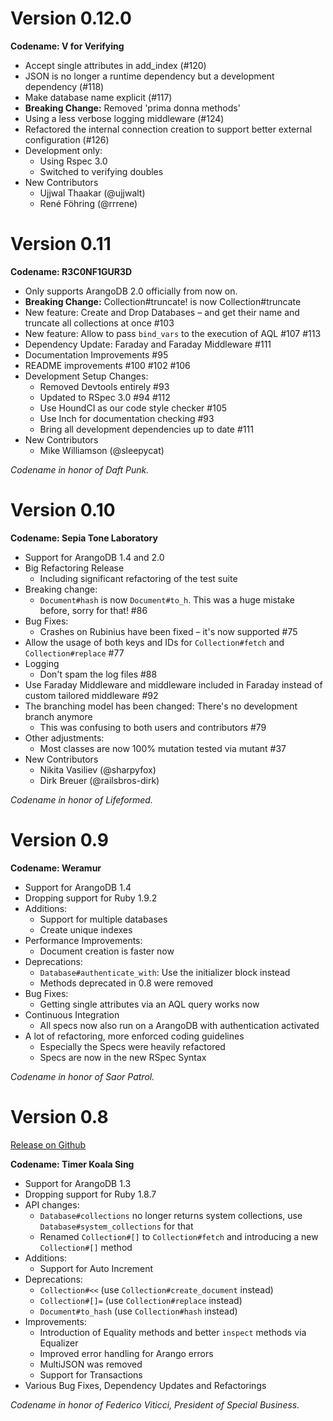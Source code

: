 # Version 0.12.0

**Codename: V for Verifying**

* Accept single attributes in add_index (#120)
* JSON is no longer a runtime dependency but a development dependency (#118)
* Make database name explicit (#117)
* **Breaking Change:** Removed 'prima donna methods' 
* Using a less verbose logging middleware (#124)
* Refactored the internal connection creation to support better external configuration (#126)
* Development only:
  * Using Rspec 3.0
  * Switched to verifying doubles
* New Contributors
  * Ujjwal Thaakar (@ujjwalt)
  * René Föhring (@rrrene)

# Version 0.11

**Codename: R3C0NF1GUR3D**

* Only supports ArangoDB 2.0 officially from now on.
* **Breaking Change:** Collection#truncate! is now Collection#truncate
* New feature: Create and Drop Databases – and get their name and truncate all collections at once #103 
* New feature: Allow to pass `bind_vars` to the execution of AQL #107 #113 
* Dependency Update: Faraday and Faraday Middleware #111 
* Documentation Improvements #95 
* README improvements #100 #102 #106 
* Development Setup Changes:
    * Removed Devtools entirely #93 
    * Updated to RSpec 3.0 #94 #112 
    * Use HoundCI as our code style checker #105 
    * Use Inch for documentation checking #93 
    * Bring all development dependencies up to date #111 
* New Contributors
    * Mike Williamson (@sleepycat)

*Codename in honor of Daft Punk.*

# Version 0.10

**Codename: Sepia Tone Laboratory**

* Support for ArangoDB 1.4 and 2.0
* Big Refactoring Release
    * Including significant refactoring of the test suite
* Breaking change:
    * `Document#hash` is now `Document#to_h`. This was a huge mistake before, sorry for that! #86
* Bug Fixes:
    * Crashes on Rubinius have been fixed – it's now supported #75
* Allow the usage of both keys and IDs for `Collection#fetch` and `Collection#replace` #77
* Logging
    * Don't spam the log files #88
* Use Faraday Middleware and middleware included in Faraday instead of custom tailored middleware #92
* The branching model has been changed: There's no development branch anymore
    * This was confusing to both users and contributors #79
* Other adjustments:
    * Most classes are now 100% mutation tested via mutant #37
* New Contributors
    * Nikita Vasiliev (@sharpyfox)
    * Dirk Breuer (@railsbros-dirk)

*Codename in honor of Lifeformed.*

# Version 0.9

**Codename: Weramur**

* Support for ArangoDB 1.4
* Dropping support for Ruby 1.9.2
* Additions:
    * Support for multiple databases
    * Create unique indexes
* Performance Improvements:
    * Document creation is faster now
* Deprecations: 
    * `Database#authenticate_with`: Use the initializer block instead
    * Methods deprecated in 0.8 were removed
* Bug Fixes:
    * Getting single attributes via an AQL query works now
* Continuous Integration
    * All specs now also run on a ArangoDB with authentication activated
* A lot of refactoring, more enforced coding guidelines
    * Especially the Specs were heavily refactored
    * Specs are now in the new RSpec Syntax

*Codename in honor of Saor Patrol.*

# Version 0.8

[Release on Github](https://github.com/triAGENS/ashikawa-core/releases/tag/v0.8.0)

**Codename: Timer Koala Sing**

* Support for ArangoDB 1.3
* Dropping support for Ruby 1.8.7
* API changes:
  * `Database#collections` no longer returns system collections, use `Database#system_collections` for that
  * Renamed `Collection#[]` to `Collection#fetch` and introducing a new `Collection#[]` method
* Additions:
  * Support for Auto Increment
* Deprecations:
  * `Collection#<<` (use `Collection#create_document` instead)
  * `Collection#[]=` (use `Collection#replace` instead)
  * `Document#to_hash` (use `Collection#hash` instead)
* Improvements:
  * Introduction of Equality methods and better `inspect` methods via Equalizer
  * Improved error handling for Arango errors
  * MultiJSON was removed
  * Support for Transactions
* Various Bug Fixes, Dependency Updates and Refactorings

*Codename in honor of Federico Viticci, President of Special Business.*
